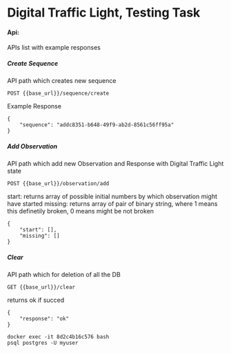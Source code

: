 # Digital Traffic Light, Testing Task

#### Api:
APIs list with example responses
##### Create Sequence 
API path which creates new sequence
```
POST {{base_url}}/sequence/create
```
Example Response
```
{
    "sequence": "addc8351-b648-49f9-ab2d-8561c56ff95a"
}
```

##### Add Observation
API path which add new Observation and Response with Digital Traffic Light state
```
POST {{base_url}}/observation/add
```
start: returns array of possible initial numbers by which observation might have started
missing: returns array of pair of binary string, where 1 means this definetily broken, 0 means might be not broken
```
{
    "start": [],
    "missing": []
}
```

##### Clear
API path which for deletion of all the DB
```
GET {{base_url}}/clear
```
returns ok if succed
```
{
    "response": "ok"
}
```

```
docker exec -it 8d2c4b16c576 bash 
psql postgres -U myuser
```